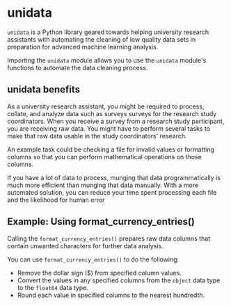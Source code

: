 # unidata

`unidata` is a Python library geared towards helping university research assistants with automating the cleaning of low quality data sets in preparation for advanced machine learning analysis.

Importing the `unidata` module allows you to use the `unidata` module's functions to automate the data cleaning process. 

## unidata benefits

As a university research assistant, you might be required to process, collate, and analyze data such as surveys surveys for the
research study coordinators. When you receive a survey from a research study participant, you are receiving
raw data. You might have to perform several tasks to make that raw data usable in the study coordinators'
research. 

An example task could be checking a file for invalid values or formatting columns so that you can
perform mathematical operations on those columns.

If you have a lot of data to process, munging that data programmatically is much more efficient than munging
that data manually. With a more automated solution, you can reduce your time spent processing each file and
the likelihood for human error

## Example: Using format_currency_entries()

Calling the `format_currency_entries()` prepares raw data columns that contain unwanted characters for further
data analysis.

You can use `format_currency_entries()` to do the following:
  + Remove the dollar sign ($) from specified column values.
  + Convert the values in any specified columns from the `object` data type to the `float64` data type.
  + Round each value in specified columns to the nearest hundredth.
